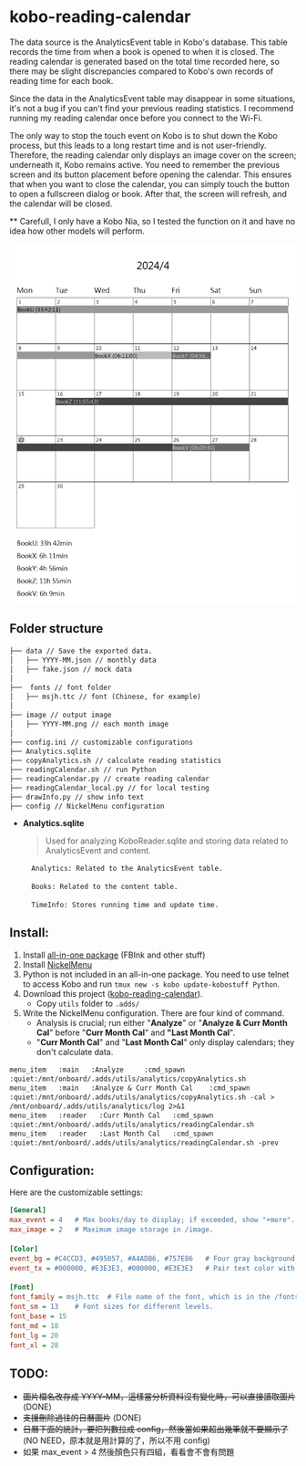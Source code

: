 # kobo-reading-calendar
The data source is the AnalyticsEvent table in Kobo's database. This table records the time from when a book is opened to when it is closed. The reading calendar is generated based on the total time recorded here, so there may be slight discrepancies compared to Kobo's own records of reading time for each book.

Since the data in the AnalyticsEvent table may disappear in some situations, it's not a bug if you can't find your previous reading statistics.
I recommend running my reading calendar once before you connect to the Wi-Fi.

The only way to stop the touch event on Kobo is to shut down the Kobo process, but this leads to a long restart time and is not user-friendly. Therefore, the reading calendar only displays an image cover on the screen; underneath it, Kobo remains active. You need to remember the previous screen and its button placement before opening the calendar. This ensures that when you want to close the calendar, you can simply touch the button to open a fullscreen dialog or book. After that, the screen will refresh, and the calendar will be closed.

** Carefull, I only have a Kobo Nia, so I tested the function on it and have no idea how other models will perform.

![enter image description here](https://raw.githubusercontent.com/hsuan9522/kobo-reading-calendar/master/image/2024-03.png)
## Folder structure
```
├── data // Save the exported data.
│   ├── YYYY-MM.json // monthly data
│   ├── fake.json // mock data
│  
├──  fonts // font folder
│   ├── msjh.ttc // font (Chinese, for example)
│  
├── image // output image
│   ├── YYYY-MM.png // each month image
│ 
├── config.ini // customizable configurations
├── Analytics.sqlite
├── copyAnalytics.sh // calculate reading statistics
├── readingCalendar.sh // run Python
├── readingCalendar.py // create reading calendar
├── readingCalendar_local.py // for local testing
├── drawInfo.py // show info text
├── config // NickelMenu configuration
```


* **Analytics.sqlite**
    > Used for analyzing KoboReader.sqlite and storing data related to AnalyticsEvent and content.

        Analytics: Related to the AnalyticsEvent table.
        
        Books: Related to the content table.

        TimeInfo: Stores running time and update time.

## Install:
1. Install [all-in-one package](https://www.mobileread.com/forums/showthread.php?t=254214) (FBInk and other stuff)
2. Install [NickelMenu](https://pgaskin.net/NickelMenu/)
3. Python is not included in an all-in-one package. You need to use telnet to access Kobo and run `tmux new -s kobo update-kobostuff Python`.
4. Download this project ([kobo-reading-calendar](https://github.com/hsuan9522/kobo-reading-calendar/releases/tag/v1.0)).
	*  Copy `utils` folder to `.adds/`
5. Write the NickelMenu configuration. There are four kind of command.
    * Analysis is crucial; run either "**Analyze**" or "**Analyze & Curr Month Cal**" before "**Curr Month Cal**" and **"Last Month Cal**".
    * "**Curr Month Cal**" and "**Last Month Cal**" only display calendars; they don't calculate data.
```
menu_item   :main   :Analyze     :cmd_spawn      :quiet:/mnt/onboard/.adds/utils/analytics/copyAnalytics.sh   
menu_item   :main   :Analyze & Curr Month Cal    :cmd_spawn      :quiet:/mnt/onboard/.adds/utils/analytics/copyAnalytics.sh -cal > /mnt/onboard/.adds/utils/analytics/log 2>&1
menu_item   :reader   :Curr Month Cal   :cmd_spawn  :quiet:/mnt/onboard/.adds/utils/analytics/readingCalendar.sh
menu_item   :reader   :Last Month Cal   :cmd_spawn  :quiet:/mnt/onboard/.adds/utils/analytics/readingCalendar.sh -prev
```

## Configuration:
Here are the customizable settings:

```ini
[General]
max_event = 4	# Max books/day to display; if exceeded, show "+more".
max_image = 2   # Maximum image storage in /image.

[Color]
event_bg = #C4CCD3, #495057, #A4ADB6, #757E86	# Four gray background for events.
event_tx = #000000, #E3E3E3, #000000, #E3E3E3	# Pair text color with event_bg, e.g., #C4CCD3 background with #000000 text.

[Font]
font_family = msjh.ttc	# File name of the font, which is in the /fonts folder.
font_sm = 13	# Font sizes for different levels.
font_base = 15
font_md = 18
font_lg = 20
font_xl = 28
```


## TODO:
* ~~圖片檔名改存成 YYYY-MM，這樣當分析資料沒有變化時，可以直接讀取圖片~~ (DONE)
* ~~支援刪除過往的日曆圖片~~ (DONE)
* ~~日曆下面的統計，要把列數拉成 config，然後當如果超出幾筆就不要顯示了~~ (NO NEED，原本就是用計算的了，所以不用 config)
* 如果 max_event > 4 然後顏色只有四組，看看會不會有問題
